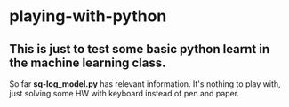 # playing-with-python

## This is just to test some basic python learnt in the machine learning class.

So far <b>sq-log_model.py</b> has relevant information. It's nothing to play with, just solving some HW with keyboard instead of pen and paper.
